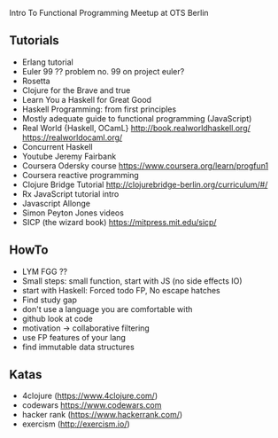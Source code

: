 Intro To Functional Programming Meetup at OTS Berlin

Tutorials
----------
*   Erlang tutorial
*   Euler 99 ?? problem no. 99 on project euler?
*   Rosetta 
*   Clojure for the Brave and true
*   Learn You a Haskell for Great Good
*   Haskell Programming: from first principles
*   Mostly adequate guide to functional programming (JavaScript)
*   Real World {Haskell, OCamL} http://book.realworldhaskell.org/ https://realworldocaml.org/
*   Concurrent Haskell
*   Youtube Jeremy Fairbank
*   Coursera Odersky course https://www.coursera.org/learn/progfun1
*   Coursera reactive programming
*   Clojure Bridge Tutorial http://clojurebridge-berlin.org/curriculum/#/
*   Rx JavaScript tutorial intro
*   Javascript Allonge
*   Simon Peyton Jones videos
*   SICP (the wizard book) https://mitpress.mit.edu/sicp/

HowTo 
-----
*   LYM FGG ??
*   Small steps: small function, start with JS (no side effects IO)
*   start with Haskell: Forced todo FP, No escape hatches
*   Find study gap
*   don't use a language you are comfortable with
*   github look at code
*   motivation -> collaborative filtering
*   use FP features of your lang
*   find immutable data structures

Katas
-----
*   4clojure (https://www.4clojure.com/)
*   codewars https://www.codewars.com
*   hacker rank (https://www.hackerrank.com/)
*   exercism (http://exercism.io/)
